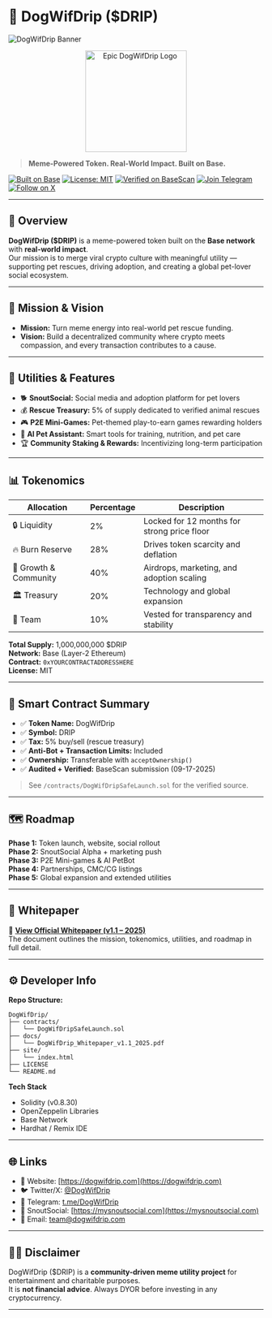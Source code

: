 # 🐶 DogWifDrip ($DRIP)

![DogWifDrip Banner](https://dogwifdrip.com/assets/banner-drip.png)
<p align="center">
  <img src="828ac7c7-3a32-4b54-9830-defe2020b92a.jpg" alt="Epic DogWifDrip Logo" width="200">
</p>


> **Meme-Powered Token. Real-World Impact. Built on Base.**

[![Built on Base](https://img.shields.io/badge/Built%20on-Base-blue?logo=coinbase)](https://base.org)
[![License: MIT](https://img.shields.io/badge/License-MIT-green.svg)](LICENSE)
[![Verified on BaseScan](https://img.shields.io/badge/Verified-on%20BaseScan-blue.svg)](https://basescan.org)
[![Join Telegram](https://img.shields.io/badge/Join-Telegram-blue?logo=telegram)](https://t.me/DogWifDrip)
[![Follow on X](https://img.shields.io/badge/Follow-%40DogWifDrip-black?logo=x)](https://x.com/DogWifDrip)

---

## 🚀 Overview

**DogWifDrip ($DRIP)** is a meme-powered token built on the **Base network** with **real-world impact**.  
Our mission is to merge viral crypto culture with meaningful utility — supporting pet rescues, driving adoption, and creating a global pet-lover social ecosystem.

---

## 🧭 Mission & Vision

- **Mission:** Turn meme energy into real-world pet rescue funding.  
- **Vision:** Build a decentralized community where crypto meets compassion, and every transaction contributes to a cause.

---

## 🐾 Utilities & Features

- 🐕 **SnoutSocial:** Social media and adoption platform for pet lovers  
- 💰 **Rescue Treasury:** 5% of supply dedicated to verified animal rescues  
- 🎮 **P2E Mini-Games:** Pet-themed play-to-earn games rewarding holders  
- 🤖 **AI Pet Assistant:** Smart tools for training, nutrition, and pet care  
- 🏆 **Community Staking & Rewards:** Incentivizing long-term participation  

---

## 📊 Tokenomics

| Allocation | Percentage | Description |
|-------------|-------------|-------------|
| 🔒 Liquidity | 2% | Locked for 12 months for strong price floor |
| 🔥 Burn Reserve | 28% | Drives token scarcity and deflation |
| 🌱 Growth & Community | 40% | Airdrops, marketing, and adoption scaling |
| 🏛 Treasury | 20% | Technology and global expansion |
| 💎 Team | 10% | Vested for transparency and stability |

**Total Supply:** 1,000,000,000 $DRIP  
**Network:** Base (Layer-2 Ethereum)  
**Contract:** `0xYOURCONTRACTADDRESSHERE`  
**License:** MIT  

---

## 🧠 Smart Contract Summary

- ✅ **Token Name:** DogWifDrip  
- ✅ **Symbol:** DRIP  
- ✅ **Tax:** 5% buy/sell (rescue treasury)  
- ✅ **Anti-Bot + Transaction Limits:** Included  
- ✅ **Ownership:** Transferable with `acceptOwnership()`  
- ✅ **Audited + Verified:** BaseScan submission (09-17-2025)

> See `/contracts/DogWifDripSafeLaunch.sol` for the verified source.

---

## 🗺 Roadmap

**Phase 1:** Token launch, website, social rollout  
**Phase 2:** SnoutSocial Alpha + marketing push  
**Phase 3:** P2E Mini-games & AI PetBot  
**Phase 4:** Partnerships, CMC/CG listings  
**Phase 5:** Global expansion and extended utilities  

---

## 📘 Whitepaper

📄 **[View Official Whitepaper (v1.1 – 2025)](docs/DogWifDrip_Whitepaper_v1.1_2025.pdf)**  
The document outlines the mission, tokenomics, utilities, and roadmap in full detail.

---

## ⚙️ Developer Info

**Repo Structure:**
```
DogWifDrip/
├── contracts/
│   └── DogWifDripSafeLaunch.sol
├── docs/
│   └── DogWifDrip_Whitepaper_v1.1_2025.pdf
├── site/
│   └── index.html
├── LICENSE
└── README.md
```

**Tech Stack**
- Solidity (v0.8.30)
- OpenZeppelin Libraries
- Base Network
- Hardhat / Remix IDE

---

## 🌐 Links

- 🐾 Website: [https://dogwifdrip.com](https://dogwifdrip.com)  
- 🐦 Twitter/X: [@DogWifDrip](https://x.com/DogWifDrip)  
- 💬 Telegram: [t.me/DogWifDrip](https://t.me/DogWifDrip)  
- 🧩 SnoutSocial: [https://mysnoutsocial.com](https://mysnoutsocial.com)  
- 📧 Email: team@dogwifdrip.com  

---

## 🐕‍🦺 Disclaimer

DogWifDrip ($DRIP) is a **community-driven meme utility project** for entertainment and charitable purposes.  
It is **not financial advice**. Always DYOR before investing in any cryptocurrency.

---
